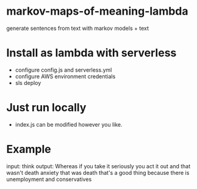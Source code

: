 # markov-maps-of-meaning-lambda
generate sentences from text with markov models + text

# Install as lambda with serverless
- configure config.js and serverless.yml
- configure AWS environment credentials
- sls deploy

# Just run locally
- index.js can be modified however you like.

# Example
input: think
output: Whereas if you take it seriously you act it out and that wasn't death anxiety that was death that's a good thing because there is unemployment and conservatives

